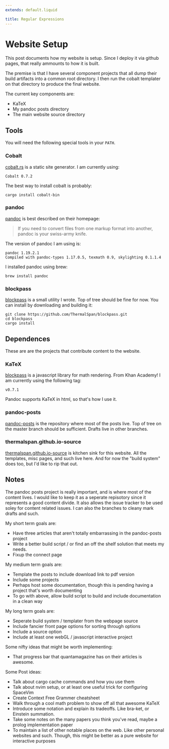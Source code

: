 ```yaml
---
extends: default.liquid

title: Regular Expressions
---
```


# Website Setup
This post documents how my website is setup. Since I deploy it via github pages, that really ammounts to how it is built.

The premise is that I have several component projects that all dump their build artifacts into a common root directory. I then run the cobalt templater on that directory to produce the final website.

The current key components are:

* KaTeX
* My pandoc posts directory
* The main website source directory

## Tools
You will need the following special tools in your `PATH`.

### Cobalt
[cobalt.rs](https://github.com/cobalt-org/cobalt.rs) is a static site generator. I am currently using:

    Cobalt 0.7.2

The best way to install cobalt is probably:

    cargo install cobalt-bin

### pandoc
[pandoc](https://pandoc.org) is best described on their homepage:

> If you need to convert files from one markup format into another, pandoc is your swiss-army knife.

The version of pandoc I am using is:

    pandoc 1.19.2.1
    Compiled with pandoc-types 1.17.0.5, texmath 0.9, skylighting 0.1.1.4

I installed pandoc using brew:

    brew install pandoc

### blockpass
[blockpass](https://github.com/ThermalSpan/blockpass) is a small utility I wrote. Top of tree should be fine for now. You can install by downloading and building it:

    git clone https://github.com/ThermalSpan/blockpass.git
    cd blockpass
    cargo install

## Dependences

These are are the projects that contribute content to the website.

### KaTeX
[blockpass](https://github.com/Khan/KaTeX) is a javascript library for math rendering. From Khan Academy! I am currently using the following tag:

    v0.7.1

Pandoc supports KaTeX in html, so that's how I use it.

### pandoc-posts
[pandoc-posts](https://github.com/ThermalSpan/pandoc-posts) is the repository where most of the posts live. Top of tree on the master branch should be sufficient. Drafts live in other branches.

### thermalspan.github.io-source
[thermalspan.github.io-source](https://github.com/ThermalSpan/thermalspan.github.io-source) is kitchen sink for this website. All the templates, misc pages, and such live here. And for now the "build system" does too, but I'd like to rip that out.


## Notes

The pandoc posts project is really important, and is where most of the content lives. I would like to keep it as a seperate repisotory since it represents a good content divide. It also allows the issue tracker to be used soley for content related issues. I can also the branches to cleany mark drafts and such.

My short term goals are:

* Have three articles that aren't totally embarrassing in the pandoc-posts project
* Write a better build script / or find an off the shelf solution that meets my needs.
* Fixup the connect page

My medium term goals are:

* Template the posts to include download link to pdf version
* Include some projects
* Perhaps host some documentation, though this is pending having a project that's worth documenting
* To go with above, allow build script to build and include documentation in a clean way

My long term goals are:

* Seperate build system / templater from the webpage source
* Include fancier front page options for sorting through options
* Include a source option
* Include at least one webGL / javascript interactive project

Some nifty ideas that might be worth implementing:

* That progress bar that quantamagazine has on their articles is awesome.

Some Post ideas:

* Talk about cargo cache commands and how you use them
* Talk about nvim setup, or at least one useful trick for configuring SpaceVim
* Create Context Free Grammer cheatsheet
* Walk through a cool math problem to show off all that awesome KaTeX
* Introduce some notation and explain its tradeoffs. Like bra-ket, or Einstein summation.
* Take some notes on the many papers you think you've read, maybe a prolog implementation paper
* To maintain a list of other notable places on the web. Like other personal websites and such. Though, this might be better as a pure website for interactive purposes
